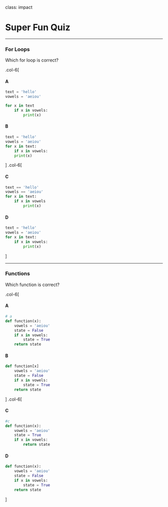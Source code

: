 class: impact

# Super Fun Quiz

---

### For Loops

Which for loop is correct?


.col-6[
#### A
```python
text = 'hello'
vowels = 'aeiou'

for x in text
    if x in vowels:
        print(x)
```
#### B
```python  
text = 'hello'
vowels = 'aeiou'
for x in text:
    if x in vowels:
    print(x)
```
]
.col-6[

#### C

```python  
text == 'hello'
vowels == 'aeiou'
for x in text:
    if x in vowels
        print(x)

```
#### D
```python   
text = 'hello'
vowels = 'aeiou'
for x in text:
    if x in vowels:
        print(x)
```
]

---

### Functions

Which function is correct?

.col-6[
#### A
```python
# a
def function(x):
    vowels = 'aeiou'
    state = False
    if x in vowels:
        state = True
    return state
```
#### B
```python
def function[x]
    vowels = 'aeiou'
    state = False
    if x in vowels:
        state = True
    return state
```    
]
.col-6[
#### C
```python
#c
def function(x):
    vowels = 'aeiou'
    state = True
    if x in vowels:
        return state
```
#### D
```python
def function(x):
    vowels = 'aeiou'
    state = False
    if x in vowels:
        state = True
    return state
```
]

